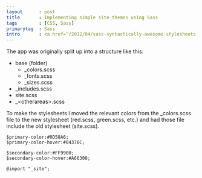 ```yaml
---
layout      : post
title       : Implementing simple site themes using Sass
tags        : [CSS, Sass]
primarytag  : Sass
intro       : <a href="/2012/04/sass-syntactically-awesome-stylesheets.html">Sass</a> is awesome, I first discovered it around 9 or so months ago now and have loved it ever since. Recently I implemented an unplanned theme system to a web app and because I was doing the styles in a modular/extendable way thanks to Sass, it was very easy. It took around around 30 minutes to have 8 distinct colour themed stylesheets.
---
```


The app was originally split up into a structure like this:

- base (folder)
  - \_colors.scss
  - \_fonts.scss
  - \_sizes.scss
- \_includes.scss
- site.scss
- \_&lt;otherareas&gt;.scss

To make the stylesheets I moved the relevant colors from the \_colors.scss file to the new stylesheet (red.scss, green.scss, etc.) and had those file include the old stylesheet (site.scss).

<!--prettify lang=css-->
    $primary-color:#0D58A6;
    $primary-color-hover:#04376C;

    $secondary-color:#FF9900;
    $secondary-color-hover:#A66300;

    @import "_site";
